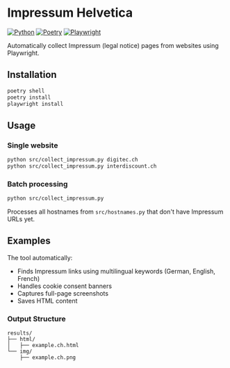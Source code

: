 # Impressum Helvetica

[![Python](https://img.shields.io/badge/python-3.10+-blue.svg)](https://www.python.org/downloads/)
[![Poetry](https://img.shields.io/badge/poetry-dependency%20management-orange.svg)](https://python-poetry.org/)
[![Playwright](https://img.shields.io/badge/playwright-automation-green.svg)](https://playwright.dev/)

Automatically collect Impressum (legal notice) pages from websites using Playwright.

## Installation

```bash
poetry shell
poetry install
playwright install
```

## Usage

### Single website
```bash
python src/collect_impressum.py digitec.ch
python src/collect_impressum.py interdiscount.ch
```

### Batch processing
```bash
python src/collect_impressum.py
```
Processes all hostnames from `src/hostnames.py` that don't have Impressum URLs yet.

## Examples

The tool automatically:
- Finds Impressum links using multilingual keywords (German, English, French)
- Handles cookie consent banners
- Captures full-page screenshots
- Saves HTML content

### Output Structure
```
results/
├── html/
│   ├── example.ch.html
└── img/
    ├── example.ch.png
```
